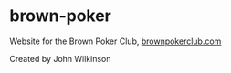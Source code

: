 # brown-poker
Website for the Brown Poker Club, [brownpokerclub.com](https://www.brownpokerclub.com/)

Created by John Wilkinson
